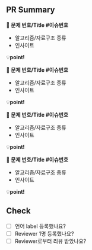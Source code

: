 ## PR Summary
<!-- PR 내용을 간략하게 소개해주세요 -->
**📌 문제 번호/Title #이슈번호**
- 알고리즘/자료구조 종류
- 인사이트

💡**point!**

**📌 문제 번호/Title #이슈번호**
- 알고리즘/자료구조 종류
- 인사이트

💡**point!**

**📌 문제 번호/Title #이슈번호**
- 알고리즘/자료구조 종류
- 인사이트

💡**point!**

**📌 문제 번호/Title #이슈번호**
- 알고리즘/자료구조 종류
- 인사이트

💡**point!**


## Check
- [ ] 언어 label 등록했나요? 
- [ ] Reviewer 1명 등록했나요?
- [ ] Reviewer로부터 리뷰 받았나요? 
